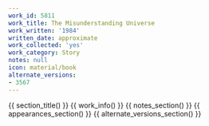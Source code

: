 ```yaml
---
work_id: 5811
work_title: The Misunderstanding Universe
work_written: '1984'
written_date: approximate
work_collected: 'yes'
work_category: Story
notes: null
icon: material/book
alternate_versions:
- 3567
---
```


{{ section_title() }}
{{ work_info() }}
{{ notes_section() }}
{{ appearances_section() }}
{{ alternate_versions_section() }}